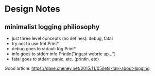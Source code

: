 


# Design Notes

## minimalist logging philiosophy

- just three level concepts (no defines): debug, fatal
- try not to use fmt.Print*
- debug goes to stdout: log.Print*
- info goes to stderr info.Println("ingest webrtc up...")
- fatal goes to stderr: panic, etc. (println, etc)


Good article:
https://dave.cheney.net/2015/11/05/lets-talk-about-logging


